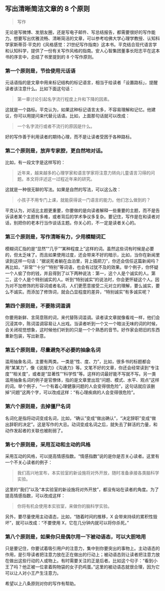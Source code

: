 ## 写出清晰简洁文章的 8 个原则

> 写作

无论是写微博、发朋友圈，还是写电子邮件、写总结报告，都需要很好的写作能力。想要写出优雅流畅、清晰简洁的文章，可以参考哈佛大学心理学教授、认知科学家斯蒂芬·平克的《风格感觉：21世纪写作指南》这本书。平克结合现代语言学和认知科学，提供了一份有关写作风格的指南。安人心智集团董事长阳志平在这本书的序言中，总结了书里提到的 8 个写作原则。

### 第一个原则是，节俭使用元话语

元话语指的是文章中用来标记结构的标记语言，相当于给读者「设置路标」，提醒读者该注意什么。比如下面这句话：

> 第一章讨论引起名字流行程度上升和下降的因素。

这就是一个路标。平克认为，如果这种标记语言太多，不容易理解和记忆。他建议，你可以用提问来代替元话语。比如，上面那句话就可以改成：

> 一个名字流行或者不流行的原因是什么。

好的写作善于利用读者的期待心理，而不是让读者受困于各种路标。

### 第二个原则是，放弃专家腔，更自然地对话。

比如，有一段文字是这样写的：

> 近年来，越来越多的心理学家和语言学家将注意力转向儿童语言习得的问题。本文将评述这一过程近年来的研究。

这就是一种很无聊的写法。如果是自然的写法，可以这么改：

> 小孩子不用专门上课，就能获得说一门语言的能力。他们怎么做到的？

平克认为，对话比主题更重要，你要做的是向读者解释一些重要的主题，而不是告诉读者某个主题有多难，或者背后的学术争议多复杂。要记住，写作是在和读者对话，别把你的老本行当作谈话主题。你关心的，不一定是读者关心的。

### 第三个原则是，写作清晰有力，少用模糊词汇

模糊词汇指的是“显然”“几乎”“某种程度上”这样的词。虽然这些词有时候是必要的，但太乏味了。而且如果使用过度，还会带来不好的暗示，比如，当你在新闻里读到这样一句话：“据说死者躺在血泊里，背上插把刀”，你还会信任这篇新闻吗？再比如，“非常”“十分”“特别”等词语，也会有过犹不及的效果。举个例子，你怀疑一个人偷了你的钱，并且得到了以下两种说法：第一，这个人是个诚实的人。第二，这个人是个特别诚实的人。听到“特别诚实”的说法时，你会更怀疑这个人。因为对不加修饰的形容词或者名词，人们更愿意接受二元对立的理解，要么诚实，要么不诚实。而添加了修饰词，就会凸显程度的差异，“特别诚实”有多诚实呢？

### 第四个原则是，不要陈词滥调

你要用新鲜、言简意赅的词，来代替陈词滥调。读者读文章就像看戏一样，他们会沉浸其中，陈词滥调容易让人出戏。当读者听到一个又一个暗淡无味的词的时候，会关闭视觉想象，这时候他们听到的只是一个个熟悉的音节。好作家会把旧的东西重新包装，写出新意。

### 第五个原则是，尽量避免不必要的抽象名词

滥用抽象名词，主要有两类。一类是“性、度、力”，比如，很多书的标题都会用“某某力”，像《说服力》《沟通力》等。文笔不好的文章，你还会经常读到“专注度”“相关度”，或者是“显著性”“科学性”等。这样的词最好能不写就不写。另一类滥用抽象名词的例子是官僚体，指的是文章里出现“问题、模式、水平、观点”这样的词。举个例子，“一个有着心理健康问题的人会变得很危险”，这句话就应该删掉“问题”这两个字，可以改成这样：“有心理疾病的人会变得很危险”。

### 第六个原则是，去掉僵尸名词

名词化是指将动词变成名词，比如，“确认”变成“做出确认”，“决定辞职”变成“做出辞职的决定”。这是写作的大忌。动词变成名词之后，就失去了鲜活的力量，和动作发起者的关联也被削弱了。

### 第七个原则是，采用互动和主动的风格

采用互动的风格，可以提高情感指数。“情感指数”说的是你是否关心读者。这里有一个不关心读者的例子：

> 我们高兴地宣布，本实验室的新设施将对外开放，随时准备承接各类脑科学实验。

这里的“我们”以及“本实验室的新设施将对外开放”，都没有站在读者的角度。为了提高情感指数，可以改成这样：

> 你将有机会使用本实验室，来做你的脑科学实验。

另外，要尽量使用主动语态，比如，“随着时间的推移，X 会带来持续的累积性毁坏”，就可以改成：“不要使用 X，它在几分钟内就可以将你杀死。”

### 第八个原则是，如果你只是偶尔用一下被动语态，可以大胆地用

只是要记住，你要试着吸引用户的注意力，集中到你要突出的事物上。主动语态的作用，是引导读者把注意力放在正在做出的行动上；被动语态则让读者把注意力放在做出这些行动的人或物上。有时需要关注的正是后者。比如这个句子：“看到小王了吗？他正被一位拿着购物袋的女子扔鸡蛋。”这里的被动语态就很合理，因为它可以让人对小王产生注意力。

希望以上八条原则对你的写作有帮助。
